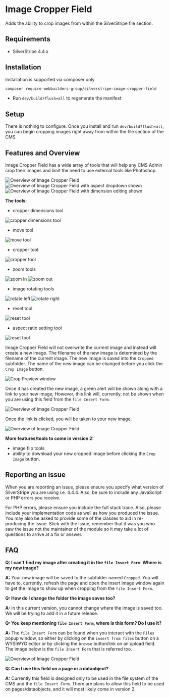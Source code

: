 Image Cropper Field
=================

Adds the ability to crop images from within the SilverStripe file section.

## Requirements

- SilverStripe 4.4.x

## Installation

Installation is supported via composer only

```sh
composer require webbuilders-group/silverstripe-image-cropper-field
```

- Run `dev/build?flush=all` to regenerate the manifest

## Setup

There is nothing to configure. Once you install and run `dev/build?flush=all`, you can begin cropping images right away from within the file section of the CMS.

## Features and Overview
Image Cropper Field has a wide array of tools that will help any CMS Admin crop their images and limit the need to use external tools like Photoshop.

![Overview of Image Cropper Field](screenshots/Capture_1.jpg)
![Overview of Image Cropper Field with aspect dropdown shown](screenshots/Capture_2.jpg)
![Overview of Image Cropper Field with dimension editing shown](screenshots/Capture_3.jpg)

**The tools:**
- cropper dimensions tool

![cropper dimensions tool](screenshots/Tool_1.jpg)

- move tool

![move tool](screenshots/Tool_2.jpg)

- cropper tool

![cropper tool](screenshots/Tool_3.jpg)

- zoom tools

![zoom in](screenshots/Tool_4.jpg) ![zoom out](screenshots/Tool_5.jpg)

- image rotating tools

![rotate left](screenshots/Tool_6.jpg) ![rotate right](screenshots/Tool_7.jpg)

- reset tool

![reset tool](screenshots/Tool_8.jpg)

- aspect ratio setting tool

![reset tool](screenshots/Tool_9.jpg)

Image Cropper Field will not overwrite the current image and instead will create a new image. The filename of the new image is determined by the filename of the current image. The new image is saved into the `Cropped` subfolder. The name of the new image can be changed before you click the  `Crop Image` button. 

![Crop Preview window](screenshots/Capture_4.jpg)

Once it has created the new image, a green alert will be shown along with a link to your new image; However, this link will, currently, not be shown when you are using this field from the `file Insert Form`.

![Overview of Image Cropper Field](screenshots/Capture_5.jpg)

Once the link is clicked, you will be taken to your new image.

![Overview of Image Cropper Field](screenshots/Capture_6.jpg)

**More features/tools to come in version 2:**
- image flip tools
- ability to download your new cropped image before clicking the `Crop Image` button.

## Reporting an issue

When you are reporting an issue, please ensure you specify what version of SilverStripe you are using i.e. 4.4.4. Also, be sure to include any JavaScript or PHP errors you receive. 

For PHP errors, please ensure you include the full stack trace. Also, please include your implementation code as well as how you produced the issue. You may also be asked to provide some of the classes to aid in re-producing the issue. Stick with the issue, remember that it was you who saw the issue not the maintainer of the module so it may take a lot of questions to arrive at a fix or answer.

## FAQ
**Q: I can't find my image after creating it in the `file Insert Form`. Where is my new image?**

**A:** Your new image will be saved to the subfolder named `Cropped`. You will have to, currently, refresh the page and open the insert image window again to get the image to show up when cropping from the `file Insert Form`. 

**Q: How do I change the folder the image saves too?**

**A:** In this current version, you cannot change where the image is saved too. We will be trying to add it in a future release. 

**Q: You keep mentioning `file Insert Form`, where is this form? Do I use it?**

**A:** The `file Insert Form` can be found when you interact with the `Files` popup window, so either by clicking on the `insert from files` button on a WYSIWYG editor or by clicking the `browse` button/link on an upload field. The image below is the `file Insert Form` that is referred too.

![Overview of Image Cropper Field](screenshots/Capture_7.jpg)

**Q: Can I use this field on a page or a dataobject?**

**A:** Currently this field is designed only to be used in the file system of the CMS and the `file Insert Form`. There are plans to allow this field to be used on pages/dataobjects, and it will most likely come in version 2. 
